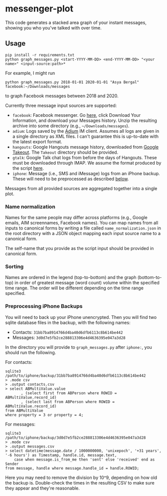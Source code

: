 # messenger-plot
This code generates a stacked area graph of your instant messages, showing you who you've talked with over time.

## Usage

```
pip install -r requirements.txt
python graph_messages.py <start-YYYY-MM-DD> <end-YYYY-MM-DD> "<your name>" <input-source:path>*
```
For example, I might run
```
python graph_messages.py 2018-01-01 2020-01-01 "Asya Bergal" facebook:~/Downloads/messages
```
to graph Facebook messages between 2018 and 2020.

Currently three message input sources are supported:

* `facebook`: Facebook messenger. Go
  [here](https://www.facebook.com/settings?tab=your_facebook_information), click Download Your
  Information, and download your Messages history. Unzip the resulting archive into some directory
  (e.g., `~/Downloads/messages`).
* `adium`: Logs saved by the [Adium](https://adium.im/) IM client. Assumes all logs are given in a
  single directory as XML files. I can't guarantee this is up-to-date with the latest export format.
* `hangouts`: Google Hangouts message history, downloaded from
  [Google Takeout](https://takeout.google.com/). The `Takeout` directory should be provided.
* `gtalk`: Google Talk chat logs from before the days of Hangouts. These must be downloaded through
  IMAP. We assume the format produced by the script [here](https://github.com/coandco/gtalk_export).
* `iphone`: Message (i.e., SMS and iMessage) logs from an iPhone backup. These will need to be
  preprocessed as described [below](#preprocessing-iphone-backups).

Messages from all provided sources are aggregated together into a single plot.

### Name normalization

Names for the same people may differ across platforms (e.g., Google emails, AIM screennames,
Facebook names). You can map names from all inputs to canonical forms by writing a file called
`name_normalization.json` in the root directory with a JSON object mapping each input source name to
a canonical form.

The self-name that you provide as the script input should be provided in canonical form.

### Sorting

Names are ordered in the legend (top-to-bottom) and the graph (bottom-to-top) in order of greatest
message (word count) volume within the specified time range. The order will be different depending
on the time range specified.

### Preprocessing iPhone Backups

You will need to back up your iPhone unencrypted. Then you will find two sqlite database files in
the backup, with the following names:

* Contacts: `31bb7ba8914766d4ba40d6dfb6113c8b614be442`
* Messages: `3d0d7e5fb2ce288813306e4d4636395e047a3d28`

In the directory you will provide to `graph_messages.py` after `iphone:`, you should run the
following.

For contacts:
```
sqlite3 /path/to/iphone/backup/31bb7ba8914766d4ba40d6dfb6113c8b614be442
> .mode csv
> .output contacts.csv
> select ABMultiValue.value
       , (select first from ABPerson where ROWID = ABMultiValue.record_id)
       , (select last from ABPerson where ROWID = ABMultiValue.record_id)
from ABMultiValue
where property = 3 or property = 4;
```

For messages:
```
sqlite3 /path/to/iphone/backup/3d0d7e5fb2ce288813306e4d4636395e047a3d28
> .mode csv
> .output messages.csv
> select datetime(message.date / 1000000000, 'unixepoch', '+31 years', '-6 hours') as Timestamp, handle.id, message.text,
    case when message.is_from_me then 'sent' else 'received' end as Sender
from message, handle where message.handle_id = handle.ROWID;
```
Here you may need to remove the division by 10^9, depending on how old the backup is. Double-check
the times in the resulting CSV to make sure they appear and they're reasonable.

